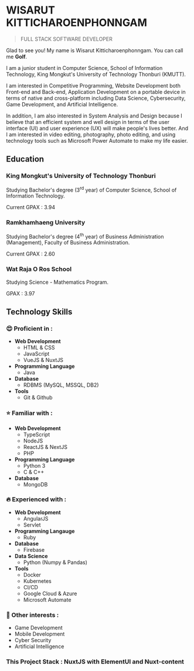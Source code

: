 # WISARUT KITTICHAROENPHONNGAM

> FULL STACK SOFTWARE DEVELOPER

Glad to see you! My name is Wisarut Kitticharoenphonngam. You can call me **Golf**. 

I am a junior student in Computer Science, School of Information Technology, King Mongkut's University of Technology Thonburi (KMUTT).

I am interested in Competitive Programming, Website Development both Front-end and Back-end, Application Development on a portable device in terms of native and cross-platform including Data Science, Cybersecurity, Game Development, and Artificial Intelligence.

In addition, I am also interested in System Analysis and Design because I believe that an efficient system and well design in terms of the user interface (UI) and user experience (UX) will make people's lives better. And I am interested in video editing, photography, photo editing, and using technology tools such as Microsoft Power Automate to make my life easier.

## Education

### King Mongkut's University of Technology Thonburi

Studying Bachelor's degree (3<sup>rd</sup> year) of Computer Science, School of Information Technology.

Current GPAX : 3.94

### Ramkhamhaeng University

Studying Bachelor's degree (4<sup>th</sup> year) of Business Administration (Management), Faculty of Business Administration.

Current GPAX : 2.60

### Wat Raja O Ros School

Studying Science - Mathematics Program. 

GPAX : 3.97

## Technology Skills

### 😍 Proficient in :

- **Web Development**
  - HTML & CSS
  - JavaScript
  - VueJS & NuxtJS
- **Programming Language**
  - Java
- **Database**
  - RDBMS (MySQL, MSSQL, DB2)
- **Tools**
  - Git & Github

### ⭐️ Familiar with :

- **Web Development**
  - TypeScript
  - NodeJS
  - ReactJS & NextJS
  - PHP
- **Programming Language**
  - Python 3
  - C & C++
- **Database**
  - MongoDB

### 🔥 Experienced with :

- **Web Development**
  - AngularJS
  - Servlet
- **Programming Langauge**
  - Ruby
- **Database**
  - Firebase
- **Data Science**
  - Python (Numpy & Pandas)
- **Tools**
  - Docker
  - Kubernetes
  - CI/CD
  - Google Cloud & Azure
  - Microsoft Automate

### 🤩 Other interests :

- Game Development
- Mobile Development
- Cyber Security
- Artificial Intelligence

### This Project Stack : NuxtJS with ElementUI and Nuxt-content
